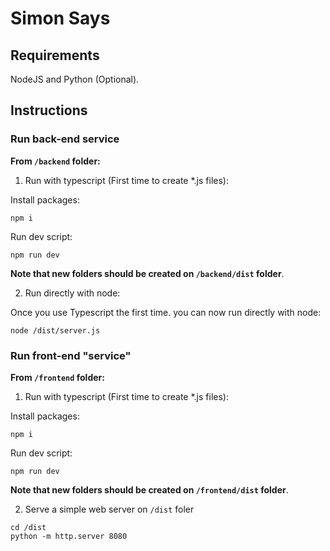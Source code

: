 # Simon Says

## Requirements

NodeJS and Python (Optional).

## Instructions

### Run back-end service

**From `/backend` folder:**

1. Run with typescript (First time to create *.js files):

Install packages: 

`npm i`

Run dev script: 

`npm run dev`

**Note that new folders should be created on `/backend/dist` folder**.

2. Run directly with node:

Once you use Typescript the first time. you can now run directly with node: 

`node /dist/server.js`

### Run front-end "service"

**From `/frontend` folder:**

1. Run with typescript (First time to create *.js files):

Install packages: 

`npm i`

Run dev script: 

`npm run dev`

**Note that new folders should be created on `/frontend/dist` folder**.

2. Serve a simple web server on `/dist` foler

```
cd /dist
python -m http.server 8080
```

